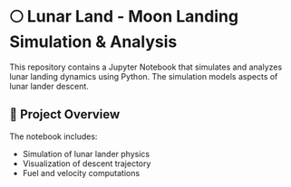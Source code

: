 # 🌕 Lunar Land - Moon Landing Simulation & Analysis

This repository contains a Jupyter Notebook that simulates and analyzes lunar landing dynamics using Python. The simulation models aspects of lunar lander descent.

## 🚀 Project Overview

The notebook includes:
- Simulation of lunar lander physics
- Visualization of descent trajectory
- Fuel and velocity computations


